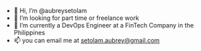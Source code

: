 - 👋 Hi, I’m @aubreysetolam
- 👀 I’m looking for part time or freelance work
- 🌱 I’m currently a DevOps Engineer at a FinTech Company in the Philippines
- 📫 you can email me at setolam.aubrey@gmail.com

<!---
aubreysetolam/aubreysetolam is a ✨ special ✨ repository because its `README.md` (this file) appears on your GitHub profile.
You can click the Preview link to take a look at your changes.
--->
